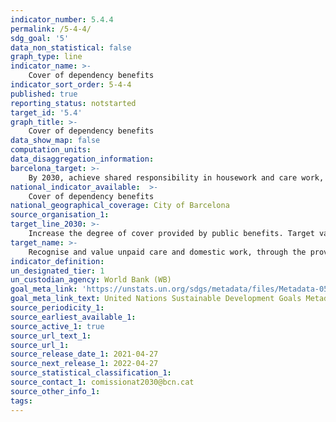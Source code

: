 ```yaml
---
indicator_number: 5.4.4
permalink: /5-4-4/
sdg_goal: '5'
data_non_statistical: false
graph_type: line
indicator_name: >-
    Cover of dependency benefits
indicator_sort_order: 5-4-4
published: true
reporting_status: notstarted
target_id: '5.4'
graph_title: >-
    Cover of dependency benefits
data_show_map: false
computation_units:
data_disaggregation_information:
barcelona_target: >-
	By 2030, achieve shared responsibility in housework and care work, both within families and between families, companies and public administration
national_indicator_available:  >-
	Cover of dependency benefits
national_geographical_coverage: City of Barcelona
source_organisation_1: 
target_line_2030: >-
    Increase the degree of cover provided by public benefits. Target value 2030: Pending to be determined
target_name: >-
	Recognise and value unpaid care and domestic work, through the provision of public services, infrastructure and the formulation of social protection policies, as well as promoting shared responsibility within the household and the family, as nationally appropriate
indicator_definition:
un_designated_tier: 1
un_custodian_agency: World Bank (WB)
goal_meta_link: 'https://unstats.un.org/sdgs/metadata/files/Metadata-05-04-01.pdf'
goal_meta_link_text: United Nations Sustainable Development Goals Metadata (pdf 894kB)
source_periodicity_1: 
source_earliest_available_1: 
source_active_1: true
source_url_text_1:
source_url_1: 
source_release_date_1: 2021-04-27
source_next_release_1: 2022-04-27
source_statistical_classification_1: 
source_contact_1: comissionat2030@bcn.cat
source_other_info_1: 
tags:
---
```

